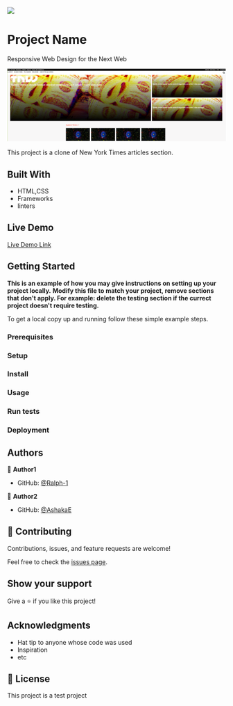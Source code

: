![](https://img.shields.io/badge/Microverse-blueviolet)

# Project Name

Responsive Web Design for the Next Web

![screenshot](./app_screenshot.png)

This project is a clone of New York Times articles section.

## Built With

- HTML,CSS
- Frameworks
- linters

## Live Demo

[Live Demo Link](https://raw.githack.com/Ralph-1/The-Next-web/Development/index.html)


## Getting Started

**This is an example of how you may give instructions on setting up your project locally.**
**Modify this file to match your project, remove sections that don't apply. For example: delete the testing section if the currect project doesn't require testing.**


To get a local copy up and running follow these simple example steps.

### Prerequisites

### Setup

### Install

### Usage

### Run tests

### Deployment



## Authors

👤 **Author1**

- GitHub: [@Ralph-1](https://github.com/Ralph-1)


👤 **Author2**

- GitHub: [@AshakaE](https://github.com/AshakaE)


## 🤝 Contributing

Contributions, issues, and feature requests are welcome!

Feel free to check the [issues page](issues/).

## Show your support

Give a ⭐️ if you like this project!

## Acknowledgments

- Hat tip to anyone whose code was used
- Inspiration
- etc

## 📝 License

This project is a test project
